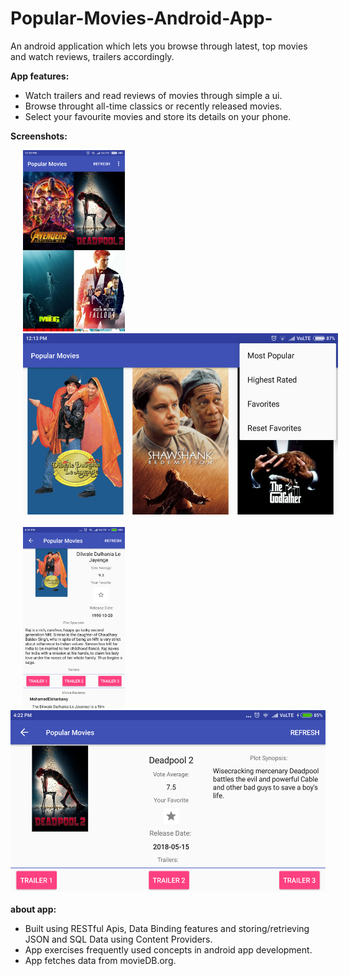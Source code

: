 # Popular-Movies-Android-App-
An android application which lets you browse through latest, top movies and watch reviews, trailers accordingly.

<b>App features:</b>
<ul>
  <li> Watch trailers and read reviews of movies through simple a ui.</li>
  <li> Browse throught all-time classics or recently released movies.</li>
  <li> Select your favourite movies and store its details on your phone.</li>
</ul>

<b> Screenshots: </b>
<div id ="row" >
<img src="https://github.com/MohitKonaje/Popular-Movies-Android-App-/blob/master/extras/screens/Screenshot_2018-08-30-12-10-59-831_com.example.android.popularmovies.png" height="290" hspace="20" />
<img src="https://github.com/MohitKonaje/Popular-Movies-Android-App-/blob/master/extras/screens/Screenshot_2018-08-30-12-13-29-110_com.example.android.popularmovies.png" height="290" hspace="20"/>
  
</div>
<br>
<div id ="row">
<img src="https://github.com/MohitKonaje/Popular-Movies-Android-App-/blob/master/extras/screens/Screenshot_2018-08-30-16-26-26-578_com.example.android.popularmovies.png" height="290" hspace="20" />
  <img src="https://github.com/MohitKonaje/Popular-Movies-Android-App-/blob/master/extras/screens/Screenshot_2018-08-30-16-22-20-064_com.example.android.popularmovies.png" height="290"  />
</div>
  <br>
<b>about app:</b>
<ul>
<li>Built using RESTful Apis, Data Binding features and storing/retrieving JSON and SQL Data using Content Providers.</li>
<li>App exercises frequently used concepts in android app development.</li>
<li>App fetches data from movieDB.org. </li>
  </ul>
